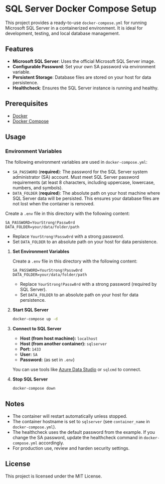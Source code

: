 # SQL Server Docker Compose Setup

This project provides a ready-to-use `docker-compose.yml` for running Microsoft SQL Server in a containerized environment. It is ideal for development, testing, and local database management.

## Features
- **Microsoft SQL Server**: Uses the official Microsoft SQL Server image.
- **Configurable Password**: Set your own SA password via environment variable.
- **Persistent Storage**: Database files are stored on your host for data persistence.
- **Healthcheck**: Ensures the SQL Server instance is running and healthy.

## Prerequisites
- [Docker](https://www.docker.com/get-started)
- [Docker Compose](https://docs.docker.com/compose/install/)

## Usage

### Environment Variables
The following environment variables are used in `docker-compose.yml`:

- `SA_PASSWORD` (**required**): The password for the SQL Server system administrator (SA) account. Must meet SQL Server password requirements (at least 8 characters, including uppercase, lowercase, numbers, and symbols).
- `DATA_FOLDER` (**required**): The absolute path on your host machine where SQL Server data will be persisted. This ensures your database files are not lost when the container is removed.

Create a `.env` file in this directory with the following content:
```env
SA_PASSWORD=YourStrong!Passw0rd
DATA_FOLDER=your/data/folder/path
```
- Replace `YourStrong!Passw0rd` with a strong password.
- Set `DATA_FOLDER` to an absolute path on your host for data persistence.

1. **Set Environment Variables**
   
   Create a `.env` file in this directory with the following content:
   ```env
   SA_PASSWORD=YourStrong!Passw0rd
   DATA_FOLDER=your/data/folder/path
   ```
   - Replace `YourStrong!Passw0rd` with a strong password (required by SQL Server).
   - Set `DATA_FOLDER` to an absolute path on your host for data persistence.

2. **Start SQL Server**
   ```bash
   docker-compose up -d
   ```

3. **Connect to SQL Server**
   - **Host (from host machine):** `localhost`
   - **Host (from another container):** `sqlserver`
   - **Port:** `1433`
   - **User:** `SA`
   - **Password:** (as set in `.env`)

   You can use tools like [Azure Data Studio](https://docs.microsoft.com/en-us/sql/azure-data-studio/download-azure-data-studio) or `sqlcmd` to connect.

4. **Stop SQL Server**
   ```bash
   docker-compose down
   ```

## Notes
- The container will restart automatically unless stopped.
- The container hostname is set to `sqlserver` (see `container_name` in `docker-compose.yml`).
- The healthcheck uses the default password from the example. If you change the SA password, update the healthcheck command in `docker-compose.yml` accordingly.
- For production use, review and harden security settings.

## License
This project is licensed under the MIT License.
